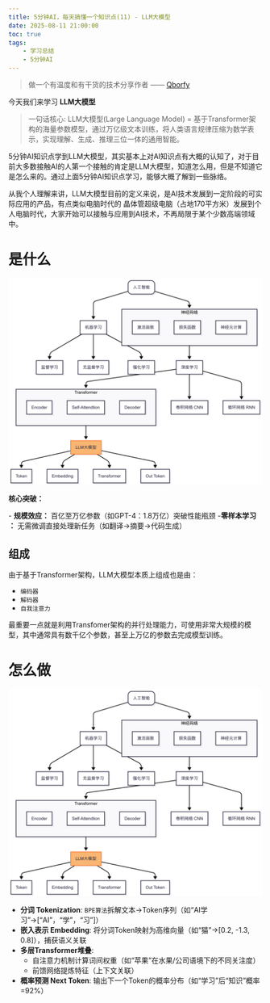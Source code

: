 ```yaml
---
title: 5分钟AI，每天搞懂一个知识点(11) - LLM大模型
date: 2025-08-11 21:00:00
toc: true
tags:
    - 学习总结
    - 5分钟AI
---
```


> 做一个有温度和有干货的技术分享作者 —— [Qborfy](https://qborfy.com)

今天我们来学习 **LLM大模型**

> 一句话核心:  LLM大模型(Large Language Model) = 基于Transformer架构的海量参数模型，通过万亿级文本训练，将人类语言规律压缩为数学表示，实现理解、生成、推理三位一体的通用智能。

5分钟AI知识点学到LLM大模型，其实基本上对AI知识点有大概的认知了，对于目前大多数接触AI的人第一个接触的肯定是LLM大模型，知道怎么用，但是不知道它是怎么来的。通过上面5分钟AI知识点学习，能够大概了解到一些脉络。

从我个人理解来讲，LLM大模型目前的定义来说，是AI技术发展到一定阶段的可实际应用的产品，有点类似电脑时代的 晶体管超级电脑（占地170平方米）发展到个人电脑时代，大家开始可以接触与应用到AI技术，不再局限于某个少数高端领域中。

<!-- more -->

# 是什么

![5分钟AI知识网络图](/assets/img/ailearn/daily/11/1.png)

**核心突破​​：**

​- **​规模效应​​：** 百亿至万亿参数（如GPT-4：1.8万亿）突破性能瓶颈
​- **​零样本学习​​：** 无需微调直接处理新任务（如翻译→摘要→代码生成）

## 组成

由于基于Transformer架构，LLM大模型本质上组成也是由：

- `编码器`
- `解码器`
- `自我注意力`

最重要一点就是利用Transfomer架构的并行处理能力，可使用非常大规模的模型，其中通常具有数千亿个参数，甚至上万亿的参数去完成模型训练。

# 怎么做

![5分钟AI知识网络图](/assets/img/ailearn/daily/11/1.png)

- **分词 Tokenization**: `BPE算法`拆解文本→Token序列（如“AI学习”→[“AI”，“学”，“习”]）
- **嵌入表示 Embedding**: 将分词Token映射为高维向量（如“猫”→[0.2, -1.3, 0.8]），捕获语义关联
- **多层Transformer堆叠**: 
  - 自注意力机制计算词间权重（如“苹果”在水果/公司语境下的不同关注度）
  - 前馈网络提炼特征（上下文关联）
- **概率预测 Next Token**: 输出下一个Token的概率分布（如“学习”后“知识”概率=92%）